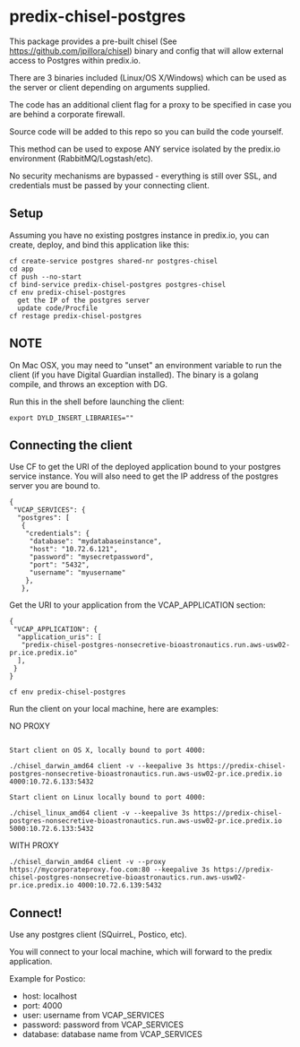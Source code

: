 # predix-chisel-postgres

This package provides a pre-built chisel (See  https://github.com/jpillora/chisel) binary and config that will allow external access to Postgres within predix.io.

There are 3 binaries included (Linux/OS X/Windows) which can be used as the server or client depending on arguments supplied.

The code has an additional client flag for a proxy to be specified in case you are behind a corporate firewall.

Source code will be added to this repo so you can build the code yourself.

This method can be used to expose ANY service isolated by the predix.io environment (RabbitMQ/Logstash/etc).

No security mechanisms are bypassed - everything is still over SSL, and credentials must be passed by your connecting client.

## Setup

Assuming you have no existing postgres instance in predix.io, you can create, deploy, and bind this application like this:

```
cf create-service postgres shared-nr postgres-chisel
cd app
cf push --no-start
cf bind-service predix-chisel-postgres postgres-chisel
cf env predix-chisel-postgres
  get the IP of the postgres server
  update code/Procfile
cf restage predix-chisel-postgres
```

## NOTE
On Mac OSX, you may need to "unset" an environment variable to run the client (if you have Digital Guardian installed). The binary is a golang compile, and throws an exception with DG.

Run this in the shell before launching the client:
```
export DYLD_INSERT_LIBRARIES=""
```

## Connecting the client

Use CF to get the URI of the deployed application bound to your postgres service instance. You will also need to get the IP address of the postgres server you are bound to.

```
{
 "VCAP_SERVICES": {
  "postgres": [
   {
    "credentials": {
     "database": "mydatabaseinstance",
     "host": "10.72.6.121",
     "password": "mysecretpassword",
     "port": "5432",
     "username": "myusername"
    },
   },
```

Get the URI to your application from the VCAP_APPLICATION section:
```
{
 "VCAP_APPLICATION": {
  "application_uris": [
   "predix-chisel-postgres-nonsecretive-bioastronautics.run.aws-usw02-pr.ice.predix.io"
  ],
 }
}
```

```
cf env predix-chisel-postgres
```
Run the client on your local machine, here are examples:

NO PROXY
```

Start client on OS X, locally bound to port 4000:

./chisel_darwin_amd64 client -v --keepalive 3s https://predix-chisel-postgres-nonsecretive-bioastronautics.run.aws-usw02-pr.ice.predix.io 4000:10.72.6.133:5432

Start client on Linux locally bound to port 4000:

./chisel_linux_amd64 client -v --keepalive 3s https://predix-chisel-postgres-nonsecretive-bioastronautics.run.aws-usw02-pr.ice.predix.io 5000:10.72.6.133:5432
```

WITH PROXY
```
./chisel_darwin_amd64 client -v --proxy https://mycorporateproxy.foo.com:80 --keepalive 3s https://predix-chisel-postgres-nonsecretive-bioastronautics.run.aws-usw02-pr.ice.predix.io 4000:10.72.6.139:5432
```

## Connect!

Use any postgres client (SQuirreL, Postico, etc).

You will connect to your local machine, which will forward to the predix application.

Example for Postico:

* host: localhost
* port: 4000
* user: username from VCAP_SERVICES
* password: password from VCAP_SERVICES
* database: database name from VCAP_SERVICES
